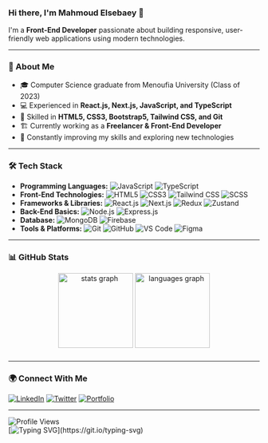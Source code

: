 ### Hi there, I'm Mahmoud Elsebaey 👋

I'm a **Front-End Developer** passionate about building responsive, user-friendly web applications using modern technologies.

---

### 🚀 About Me
- 🎓 Computer Science graduate from Menoufia University (Class of 2023)
- 💻 Experienced in **React.js, Next.js, JavaScript, and TypeScript**
- 🌟 Skilled in **HTML5, CSS3, Bootstrap5, Tailwind CSS, and Git**
- 🏗️ Currently working as a **Freelancer & Front-End Developer**
- 🎯 Constantly improving my skills and exploring new technologies

---

### 🛠️ Tech Stack

- **Programming Languages:** ![JavaScript](https://img.shields.io/badge/-JavaScript-F7DF1E?style=flat&logo=javascript&logoColor=black) ![TypeScript](https://img.shields.io/badge/-TypeScript-3178C6?style=flat&logo=typescript&logoColor=white)
- **Front-End Technologies:** ![HTML5](https://img.shields.io/badge/-HTML5-E34F26?style=flat&logo=html5&logoColor=white) ![CSS3](https://img.shields.io/badge/-CSS3-1572B6?style=flat&logo=css3&logoColor=white) ![Tailwind CSS](https://img.shields.io/badge/-TailwindCSS-38B2AC?style=flat&logo=tailwind-css&logoColor=white) ![SCSS](https://img.shields.io/badge/-SCSS-CC6699?style=flat&logo=sass&logoColor=white)
- **Frameworks & Libraries:** ![React.js](https://img.shields.io/badge/-React-61DAFB?style=flat&logo=react&logoColor=black) ![Next.js](https://img.shields.io/badge/-Next.js-000000?style=flat&logo=nextdotjs&logoColor=white) ![Redux](https://img.shields.io/badge/-Redux-764ABC?style=flat&logo=redux&logoColor=white) ![Zustand](https://img.shields.io/badge/-Zustand-000000?style=flat&logoColor=white)
- **Back-End Basics:** ![Node.js](https://img.shields.io/badge/-Node.js-339933?style=flat&logo=node.js&logoColor=white) ![Express.js](https://img.shields.io/badge/-Express.js-000000?style=flat&logo=express&logoColor=white)
- **Database:** ![MongoDB](https://img.shields.io/badge/-MongoDB-47A248?style=flat&logo=mongodb&logoColor=white) ![Firebase](https://img.shields.io/badge/-Firebase-FFCA28?style=flat&logo=firebase&logoColor=black)
- **Tools & Platforms:** ![Git](https://img.shields.io/badge/-Git-F05032?style=flat&logo=git&logoColor=white) ![GitHub](https://img.shields.io/badge/-GitHub-181717?style=flat&logo=github&logoColor=white) ![VS Code](https://img.shields.io/badge/-VS%20Code-007ACC?style=flat&logo=visual-studio-code&logoColor=white) ![Figma](https://img.shields.io/badge/-Figma-F24E1E?style=flat&logo=figma&logoColor=white)

---

### 📊 GitHub Stats
<div align="center">
  <img src="https://github-readme-stats.vercel.app/api?username=mahmoudSElsebaey&hide_title=false&hide_rank=false&show_icons=true&include_all_commits=true&count_private=true&disable_animations=false&theme=dracula&locale=en&hide_border=false" height="150" alt="stats graph"  />
  <img src="https://github-readme-stats.vercel.app/api/top-langs?username=mahmoudSElsebaey&locale=en&hide_title=false&layout=compact&card_width=320&langs_count=5&theme=dracula&hide_border=false" height="150" alt="languages graph"  />
</div>

###

---

### 🌍 Connect With Me

[![LinkedIn](https://img.shields.io/badge/LinkedIn-blue?style=flat&logo=linkedin)](https://www.linkedin.com/in/your-profile/)
[![Twitter](https://img.shields.io/badge/Twitter-blue?style=flat&logo=twitter)](https://twitter.com/your-profile)
[![Portfolio](https://img.shields.io/badge/Portfolio-Website-green)](https://your-portfolio.com)

---

![Profile Views](https://komarev.com/ghpvc/?username=your-username&color=blue)  
[![Typing SVG](https://readme-typing-svg.herokuapp.com?font=Fira+Code&pause=1000&color=0AFF00&width=435&lines=Welcome+to+my+GitHub+Profile!)](https://git.io/typing-svg)
